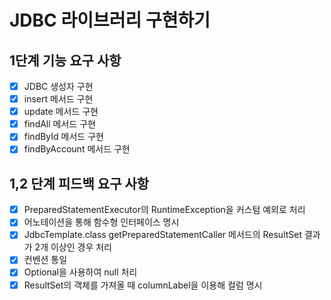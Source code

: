 # JDBC 라이브러리 구현하기

## 1단계 기능 요구 사항

- [x] JDBC 생성자 구현
- [x] insert 메서드 구현
- [x] update 메서드 구현
- [x] findAll 메서드 구현
- [x] findById 메서드 구현
- [x] findByAccount 메서드 구현

## 1,2 단계 피드백 요구 사항

- [x] PreparedStatementExecutor의 RuntimeException을 커스텀 예외로 처리
- [x] 어노테이션을 통해 함수형 인터페이스 명시
- [x] JdbcTemplate.class getPreparedStatementCaller 메서드의 ResultSet 결과가 2개 이상인 경우 처리
- [x] 컨벤션 통일
- [x] Optional을 사용하여 null 처리
- [x] ResultSet의 객체를 가져올 때 columnLabel을 이용해 컬럼 명시 
